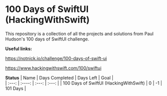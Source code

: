 # 100 Days of SwiftUI (HackingWithSwift)

This repository is a collection of all the projects and solutions from Paul Hudson's 100 days of SwiftUI challenge.

**Useful links:**

https://notnick.io/challenge/100-days-of-swift-ui

https://www.hackingwithswift.com/100/swiftui

**Status**
| Name                              | Days Completed | Days Left | Goal     |      
| :---:                             | :----:         | :---:     | :---:    |
| 100 Days of SwiftUI (HackingWithSwift) | 0              | -1       | 101 Days |
